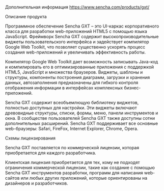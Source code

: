 

Дополнительная информация https://www.sencha.com/products/gxt/


Описание продукта

Программное обеспечение Sencha GXT – это UI-каркас корпоративного класса для разработки web-приложений HTML5 с помощью языка JavaScript. Фреймворк Sencha GXT содержит высокопроизводительные виджеты пользовательского интерфейса и задействует компилятор Google Web Toolkit, что позволяет существенно ускорять процесс создания web-приложений и увеличивать эффективность работы. 

Компилятор Google Web Toolkit дает возможность записывать Java-код и компилировать его в оптимизированные приложения с поддержкой HTML5, JavaScript и множества браузеров. Виджеты, шаблоны и структуры, компоненты построения диаграмм, загрузки и хранения данных, автозаполнения предназначены для гибкого контроля отображения информации в интерфейсах комплексных бизнес-приложений.

Sencha GXT содержит всеобъемлющую библиотеку виджетов, полностью доступных для настройки. Эти виджеты включают древовидные структуры, списки, формы, меню, панели инструментов и окна. В сообществе пользователей Sencha GXT также доступны сотни дополнительных расширений. Sencha GXT поддерживает все основные web-браузеры: Safari, FireFox, Internet Explorer, Chrome, Opera.

Схемы лицензирования

Sencha GXT поставляется по коммерческой лицензии, которая приобретается для каждого разработчика.

Клиентская лицензия приобретается для тех, кому не подходят ограничения коммерческой лицензии, такие как создание с помощью Sencha GXT инструментов разработки, программ для написания web-сайтов или любых других приложений, которые ориентированы на дизайнеров и разработчиков.